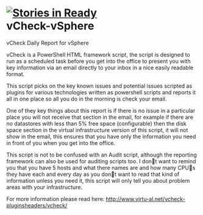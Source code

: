 [![Stories in Ready](http://badge.waffle.io/alanrenouf/vCheck-vSphere.png)](http://waffle.io/alanrenouf/vCheck-vSphere)  
vCheck-vSphere
==============

vCheck Daily Report for vSphere

vCheck is a PowerShell HTML framework script, the script is designed to run as a scheduled task before you get into the office to present you with key information via an email directly to your inbox in a nice easily readable format.

This script picks on the key known issues and potential issues scripted as plugins for various technologies written as powershell scripts and reports it all in one place so all you do in the morning is check your email.

One of they key things about this report is if there is no issue in a particular place you will not receive that section in the email, for example if there are no datastores with less than 5% free space (configurable) then the disk space section in the virtual infrastructure version of this script, it will not show in the email, this ensures that you have only the information you need in front of you when you get into the office.

This script is not to be confused with an Audit script, although the reporting framework can also be used for auditing scripts too.  I dont want to remind you that you have 5 hosts and what there names are and how many CPUs they have each and every day as you dont want to read that kind of information unless you need it, this script will only tell you about problem areas with your infrastructure.


For more information please read here: http://www.virtu-al.net/vcheck-pluginsheaders/vcheck/
